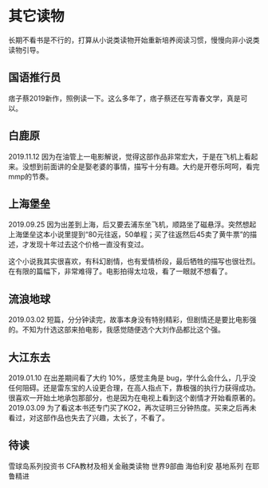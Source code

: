 # 其它读物

长期不看书是不行的，打算从小说类读物开始重新培养阅读习惯，慢慢向非小说类读物引导。

## 国语推行员

痞子蔡2019新作，照例读一下。这么多年了，痞子蔡还在写青春文学，真是可以。

## 白鹿原

2019.11.12 因为在油管上一电影解说，觉得这部作品非常宏大，于是在飞机上看起来。没想到前面讲的全是娶老婆的事情，描写十分有趣。大约是开卷乐呵呵，看完mmp的节奏。

## 上海堡垒

2019.09.25 因为出差到上海，后又要去浦东坐飞机，顺路坐了磁悬浮。突然想起上海堡垒这本小说里提到“80元往返，50单程；买了往返然后45卖了黄牛票”的描述，才发现十年过去这个价格一直没有变过。

这个小说我其实很喜欢，有科幻剧情，也有爱情桥段，最后牺牲的描写也很壮烈。在有限的篇幅下，非常难得了。电影拍得太垃圾，看了一眼就不想看了。

## 流浪地球

2019.03.02 短篇，分分钟读完，故事本身没有特别精彩，但剧情还是要比电影强的。不知为什选这部来拍电影，我感觉随便选个大刘作品都比这个强。

## 大江东去

2019.01.10 在出差期间看了大约 10%，感觉主角是 bug，学什么会什么，几乎没任何阻碍。还是雷东宝的人设更合理，在高人指点下，靠极强的执行力获得成功。很喜欢一开始土地承包那部分，也是因为在电视上看到这个剧情才开始看原著的。
2019.03.09 为了看这本书还专门买了KO2，再次证明三分钟热度。买来之后再未看过，对这部作品也失去了兴趣，太长了，不看了。

## 待读

雪球岛系列投资书
CFA教材及相关金融类读物
世界9部曲
海伯利安
基地系列
在耶鲁精进